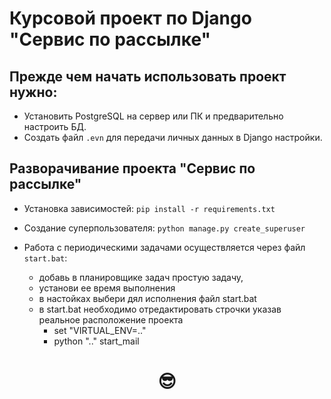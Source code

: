 # Курсовой проект по Django "Сервис по рассылке"

## Прежде чем начать использовать проект нужно:
* Установить PostgreSQL на сервер или ПК и предварительно настроить БД.
* Создать файл `.evn` для передачи личных данных в Django настройки.

    

## Разворачивание проекта "Сервис по рассылке"
* Установка зависимостей:  `pip install -r requirements.txt`

* Создание суперпользователя: `python manage.py create_superuser`

* Работа с периодическими задачами осуществляется через файл ```start.bat```: 
  * добавь в планировщике задач простую задачу,
  * установи ее время выполнения
  * в настойках выбери дял исполнения файл start.bat
  * в start.bat необходимо отредактировать строчки указав реальное расположение проекта
    *   set "VIRTUAL_ENV=.."
    *  python ".." start_mail
<h1 align="center"> 😎</h1>

